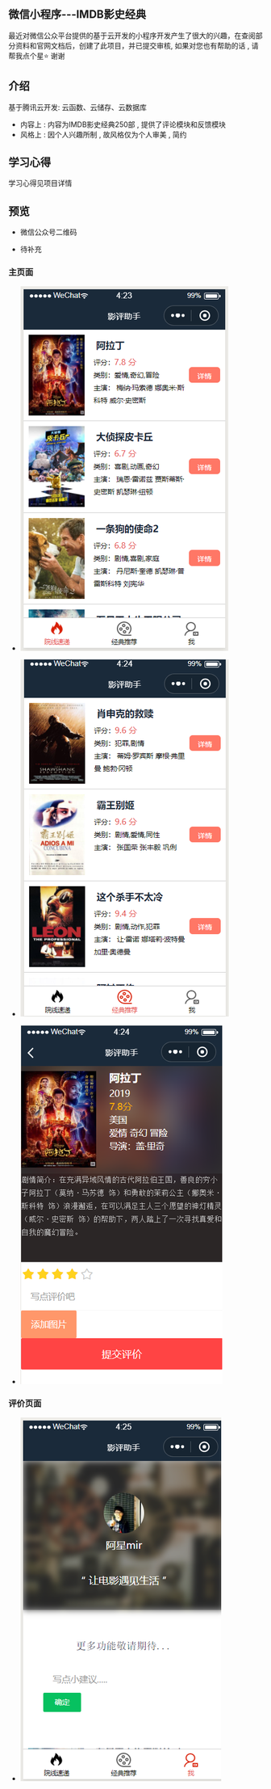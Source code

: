 ## 微信小程序---IMDB影史经典

最近对微信公众平台提供的基于云开发的小程序开发产生了很大的兴趣，在查阅部分资料和官网文档后，创建了此项目，并已提交审核,  如果对您也有帮助的话 ,  请帮我点个星:star: 谢谢 

## 介绍

基于腾讯云开发: 云函数、云储存、云数据库

- 内容上 :  内容为IMDB影史经典250部 , 提供了评论模块和反馈模块
- 风格上 : 因个人兴趣所制 , 故风格仅为个人审美 , 简约

## 学习心得

学习心得见项目详情

## 预览
- 微信公众号二维码
  
- 待补充 	
### 主页面
- ![](./moviedemo/film01.png)

- ![](./moviedemo/film02.png)

- ![](./moviedemo/film03.png)
  	
### 评价页面
- ![](./moviedemo/film04.png)

